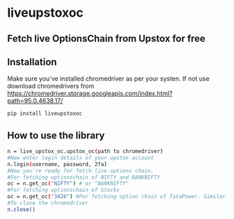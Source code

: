 # liveupstoxoc
## Fetch live OptionsChain from Upstox for free


## Installation

Make sure you've installed chromedriver as per your systen. 
If not use download chromedrivers from https://chromedriver.storage.googleapis.com/index.html?path=95.0.4638.17/


```sh
pip install liveupstoxoc
```


## How to use the library

```sh
n = live_upstox_oc.upstox_oc(path to chromedriver)
#Now enter login details of your upstox account
n.login(username, password, 2fa)
#Now you're ready for fetch live options chain. 
#For fetching optionschain of NIFTY and BANKNIFTY
oc = n.get_oc("NIFTY") # or "BANKNIFTY"
#For fetching optionschain of Stocks
oc = n.get_oc("3426") #For fetching option chain of TataPower. Similarly enter Token of the stocks you want to Fetch options chain for. 
#To close the chromedriver
n.close()
```
